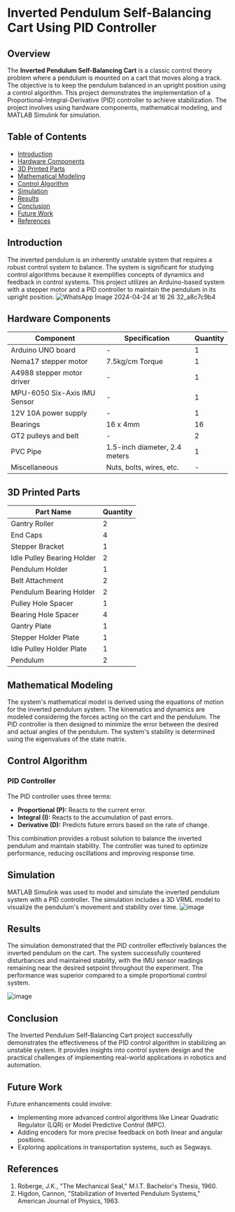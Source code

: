 # Inverted Pendulum Self-Balancing Cart Using PID Controller

## Overview

The **Inverted Pendulum Self-Balancing Cart** is a classic control theory problem where a pendulum is mounted on a cart that moves along a track. The objective is to keep the pendulum balanced in an upright position using a control algorithm. This project demonstrates the implementation of a Proportional-Integral-Derivative (PID) controller to achieve stabilization. The project involves using hardware components, mathematical modeling, and MATLAB Simulink for simulation.

## Table of Contents

- [Introduction](#introduction)
- [Hardware Components](#hardware-components)
- [3D Printed Parts](#3d-printed-parts)
- [Mathematical Modeling](#mathematical-modeling)
- [Control Algorithm](#control-algorithm)
- [Simulation](#simulation)
- [Results](#results)
- [Conclusion](#conclusion)
- [Future Work](#future-work)
- [References](#references)

## Introduction

The inverted pendulum is an inherently unstable system that requires a robust control system to balance. The system is significant for studying control algorithms because it exemplifies concepts of dynamics and feedback in control systems. This project utilizes an Arduino-based system with a stepper motor and a PID controller to maintain the pendulum in its upright position.
![WhatsApp Image 2024-04-24 at 16 26 32_a8c7c9b4](https://github.com/user-attachments/assets/fedca9e3-1f3d-4a17-b8dd-164024cf3153)


## Hardware Components

| Component                    | Specification                 | Quantity |
|------------------------------|--------------------------------|----------|
| Arduino UNO board            | -                              | 1        |
| Nema17 stepper motor         | 7.5kg/cm Torque               | 1        |
| A4988 stepper motor driver   | -                              | 1        |
| MPU-6050 Six-Axis IMU Sensor | -                              | 1        |
| 12V 10A power supply         | -                              | 1        |
| Bearings                     | 16 x 4mm                       | 16       |
| GT2 pulleys and belt         | -                              | 2        |
| PVC Pipe                     | 1.5-inch diameter, 2.4 meters  | 1        |
| Miscellaneous                | Nuts, bolts, wires, etc.       | -        |

## 3D Printed Parts

| Part Name                        | Quantity |
|----------------------------------|----------|
| Gantry Roller                    | 2        |
| End Caps                         | 4        |
| Stepper Bracket                  | 1        |
| Idle Pulley Bearing Holder       | 2        |
| Pendulum Holder                  | 1        |
| Belt Attachment                  | 2        |
| Pendulum Bearing Holder          | 2        |
| Pulley Hole Spacer               | 1        |
| Bearing Hole Spacer              | 4        |
| Gantry Plate                     | 1        |
| Stepper Holder Plate             | 1        |
| Idle Pulley Holder Plate         | 1        |
| Pendulum                         | 2        |

## Mathematical Modeling

The system's mathematical model is derived using the equations of motion for the inverted pendulum system. The kinematics and dynamics are modeled considering the forces acting on the cart and the pendulum. The PID controller is then designed to minimize the error between the desired and actual angles of the pendulum. The system's stability is determined using the eigenvalues of the state matrix.

## Control Algorithm

### PID Controller

The PID controller uses three terms:
- **Proportional (P):** Reacts to the current error.
- **Integral (I):** Reacts to the accumulation of past errors.
- **Derivative (D):** Predicts future errors based on the rate of change.

This combination provides a robust solution to balance the inverted pendulum and maintain stability. The controller was tuned to optimize performance, reducing oscillations and improving response time.

## Simulation

MATLAB Simulink was used to model and simulate the inverted pendulum system with a PID controller. The simulation includes a 3D VRML model to visualize the pendulum's movement and stability over time.
![image](https://github.com/user-attachments/assets/c14617e8-2ed5-4b2c-bacc-58c3a80ace85)


## Results

The simulation demonstrated that the PID controller effectively balances the inverted pendulum on the cart. The system successfully countered disturbances and maintained stability, with the IMU sensor readings remaining near the desired setpoint throughout the experiment. The performance was superior compared to a simple proportional control system.


![image](https://github.com/user-attachments/assets/468659ee-e748-4658-b61b-43207922a3ad)

## Conclusion

The Inverted Pendulum Self-Balancing Cart project successfully demonstrates the effectiveness of the PID control algorithm in stabilizing an unstable system. It provides insights into control system design and the practical challenges of implementing real-world applications in robotics and automation.

## Future Work

Future enhancements could involve:
- Implementing more advanced control algorithms like Linear Quadratic Regulator (LQR) or Model Predictive Control (MPC).
- Adding encoders for more precise feedback on both linear and angular positions.
- Exploring applications in transportation systems, such as Segways.

## References
1. Roberge, J.K., "The Mechanical Seal," M.I.T. Bachelor's Thesis, 1960.
2. Higdon, Cannon, "Stabilization of Inverted Pendulum Systems," American Journal of Physics, 1963.

